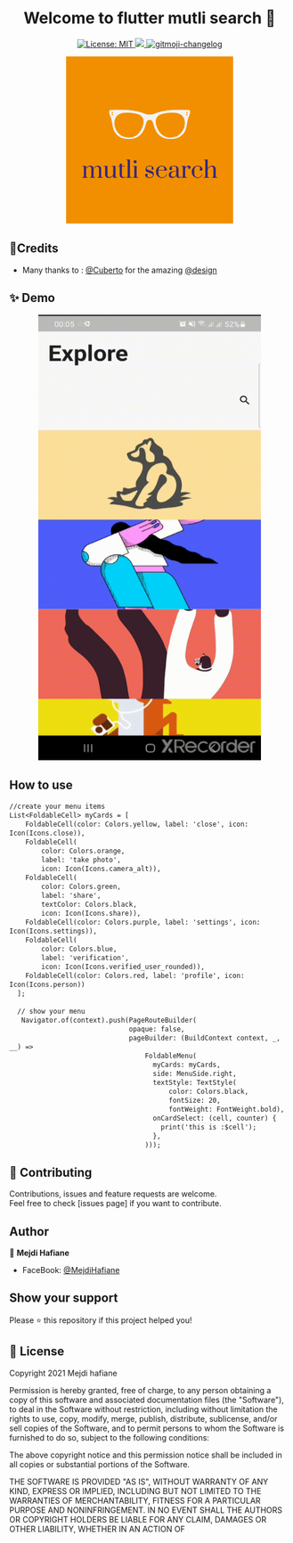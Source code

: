 <h1 align="center">Welcome to flutter mutli search 👋</h1>
<p align="center">
 <a href="https://github.com/kefranabg/readme-md-generator/blob/master/LICENSE">
    <img alt="License: MIT" src="https://img.shields.io/badge/license-MIT-yellow.svg" target="_blank" />
  </a>
  <a href="https://codecov.io/gh/kefranabg/readme-md-generator">
    <img src="https://codecov.io/gh/kefranabg/readme-md-generator/branch/master/graph/badge.svg" />
  </a>
  <a href="https://github.com/frinyvonnick/gitmoji-changelog">
    <img src="https://img.shields.io/badge/changelog-gitmoji-brightgreen.svg" alt="gitmoji-changelog">
  </a>
</p>

<p align="center">
<img src="https://raw.githubusercontent.com/mejdi14/flutter_multi_search/master/images/mutli_search.png" height="300" width="300" >
	</p>
	
## :art:Credits
- Many thanks to : [@Cuberto](https://dribbble.com/shots/3971202-Info-navigation) for the amazing [@design](https://dribbble.com/shots/5922034-Multi-search-by-categories) 

## ✨ Demo
<p align="center">
<img src="https://raw.githubusercontent.com/mejdi14/flutter_multi_search/master/images/multisearch.gif" height="800" width="400" >
	</p>
	
	
## How to use
```
//create your menu items
List<FoldableCell> myCards = [
    FoldableCell(color: Colors.yellow, label: 'close', icon: Icon(Icons.close)),
    FoldableCell(
        color: Colors.orange,
        label: 'take photo',
        icon: Icon(Icons.camera_alt)),
    FoldableCell(
        color: Colors.green,
        label: 'share',
        textColor: Colors.black,
        icon: Icon(Icons.share)),
    FoldableCell(color: Colors.purple, label: 'settings', icon: Icon(Icons.settings)),
    FoldableCell(
        color: Colors.blue,
        label: 'verification',
        icon: Icon(Icons.verified_user_rounded)),
    FoldableCell(color: Colors.red, label: 'profile', icon: Icon(Icons.person))
  ];
  
  // show your menu
   Navigator.of(context).push(PageRouteBuilder(
                              opaque: false,
                              pageBuilder: (BuildContext context, _, __) =>
                                  FoldableMenu(
                                    myCards: myCards,
                                    side: MenuSide.right,
                                    textStyle: TextStyle(
                                        color: Colors.black,
                                        fontSize: 20,
                                        fontWeight: FontWeight.bold),
                                    onCardSelect: (cell, counter) {
                                      print('this is :$cell');
                                    },
                                  )));
```
	
## 🤝 Contributing

Contributions, issues and feature requests are welcome.<br />
Feel free to check [issues page] if you want to contribute.<br />


## Author

👤 **Mejdi Hafiane**

- FaceBook: [@MejdiHafiane](https://www.facebook.com/mejdi.marshall)

## Show your support

Please ⭐️ this repository if this project helped you!


## 📝 License

Copyright 2021 Mejdi hafiane

Permission is hereby granted, free of charge, to any person obtaining a copy of this software and associated documentation files (the "Software"), to deal in the Software without restriction, including without limitation the rights to use, copy, modify, merge, publish, distribute, sublicense, and/or sell copies of the Software, and to permit persons to whom the Software is furnished to do so, subject to the following conditions:

The above copyright notice and this permission notice shall be included in all copies or substantial portions of the Software.

THE SOFTWARE IS PROVIDED "AS IS", WITHOUT WARRANTY OF ANY KIND, EXPRESS OR IMPLIED, INCLUDING BUT NOT LIMITED TO THE WARRANTIES OF MERCHANTABILITY, FITNESS FOR A PARTICULAR PURPOSE AND NONINFRINGEMENT. IN NO EVENT SHALL THE AUTHORS OR COPYRIGHT HOLDERS BE LIABLE FOR ANY CLAIM, DAMAGES OR OTHER LIABILITY, WHETHER IN AN ACTION OF

